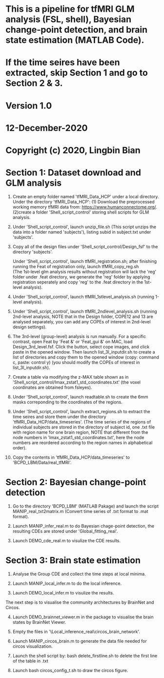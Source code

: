 # This is a pipeline for tfMRI GLM analysis (FSL, shell), Bayesian change-point detection, and brain state estimation (MATLAB Code).
# If the time seires have been extracted, skip Section 1 and go to Section 2 & 3.
#
# Version 1.0 
# 12-December-2020
# Copyright (c) 2020, Lingbin Bian


# Section 1: Dataset download and GLM analysis

1. Create an empty folder named 'tfMRI_Data_HCP' under a local directory. 
   Under the directory 'tfMRI_Data_HCP': (1) Download the preprocessed working memory tfMRI data from: https://www.humanconnectome.org/.
   (2)create a folder 'Shell_script_control' storing shell scripts for GLM analysis.

2. Under 'Shell_script_control', launch unzip_file.sh (This script unzips the data into a folder named 'subjects'), listing subid in subject.txt under 'subjects'.
   
3. Copy all of the design files under 'Shell_script_control/Design_fsf' to the directory 'subjects'. 
   
   Under 'Shell_script_control', launch tfMRI_registration.sh; after finishing running the Feat of registration only, launch tfMRI_copy_reg.sh   
   (The 1st-level glm analysis results without registration will lack the 'reg' folder under .feat directory, 
    we generate the 'reg' folder by applying registration seperately and copy 'reg' to the .feat directory in the 1st-level analysis).

4. Under 'Shell_script_control', launch tfMRI_1stlevel_analysis.sh (running 1-level analysis).

5. Under 'Shell_script_control', launch tfMRI_2ndlevel_analysis.sh 
   (running 2nd-level analysis, NOTE that in the Design folder, COPE12 and 13 are analysed separately,
    you can add any COPEs of interest in 2nd-level design settings).

6. The 3rd-level (group-level) analysis is run manually. For a specific contrast, open Feat by 'Feat &' or 'Feat_gui &' on MAC, load Design_3rd_level.fsf.
   Click the button, select cope images, and click paste in the opened window. 
   Then launch list_3l_inputdir.sh to create a list of directories and copy them to the opened window (copy: command c, paste: control y)
   (you should modify the COPEs of interest in list_3l_inputdir.sh).

7. Create a table via modifying the z-MAX table shown as in 'Shell_script_control/Imax_zstat1_std_coordinates.txt' 
   (the voxel coordinates are obtained from fsleyes).

8. Under 'Shell_script_control', launch readtable.sh to create the 6mm masks correponding to the coordinates of the regions.

9. Under 'Shell_script_control', launch extract_regions.sh to extract the time seires and store them under the directory 'tfMRI_Data_HCP/data_timeseries'.
   (The time series of the regions of individual subjects are stored in the directory of subject id, one .txt file with region name for one brain region,
    NOTE that different from the node numbers in 'Imax_zstat1_std_coordinates.txt', here the node numbers are reordered according to the region names in alphabetical order).
10. Copy the contents in 'tfMRI_Data_HCP/data_timeseries' to 'BCPD_LBM/Data/real_tfMRI'.


# Section 2: Bayesian change-point detection

1. Go to the directory 'BCPD_LBM' (MATLAB Pakage) and launch the script MANIP_real_txt2matrix.m (Convert time series of .txt format to .mat format).

2. Launch MANIP_infer_real.m to do Bayesian chage-point detection, the resulting CDEs are stored under 'Global_fitting_real'.

3. Launch DEMO_cde_real.m to visulize the CDE results.

# Section 3: Brain state estimation

1. Analyse the Group CDE and collect the time steps at local minima.

2. Launch MANIP_local_infer.m to do the local inference.

3. Launch DEMO_local_infer.m to visulize the results.

The next step is to visualise the community architectures by BrainNet and Circos.

4. Launch DEMO_brainnet_viewer.m in the package to visualise the brain states by BrainNet Viewer. 

5. Empty the files in '\Local_inference_real\circos_brain_network'.

6. Launch MANIP_circos_brain.m to generate the data file needed for circos visualization.

7. Launch the shell script by: bash delete_firstline.sh to delete the first line of the table in .txt

8. Launch bash circos_config_t.sh to draw the circos figure. 


